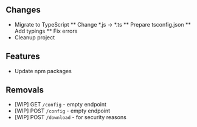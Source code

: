 ## Changes

* Migrate to TypeScript
** Change *.js -> *.ts
** Prepare tsconfig.json
** Add typings
** Fix errors
* Cleanup project

## Features

* Update npm packages

## Removals

* [WIP] GET `/config` - empty endpoint 
* [WIP] POST `/config` - empty endpoint
* [WIP] POST `/download` - for security reasons